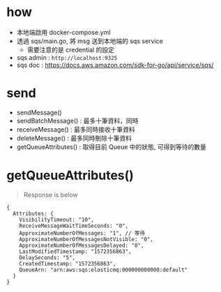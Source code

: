 # how
- 本地端啟用 docker-compose.yml
- 透過 sqs/main.go, 將 msg 送到本地端的 sqs service
    - 需要注意的是 credential 的設定
- sqs admin : `http://localhost:9325`
- sqs doc : https://docs.aws.amazon.com/sdk-for-go/api/service/sqs/

# send
- sendMessage()
- sendBatchMessage() : 最多十筆資料，同時
- receiveMessage() : 最多同時接收十筆資料
- deleteMessage() : 最多同時刪除十筆資料  
- getQueueAttributes() : 取得目前 Queue 中的狀態, 可得到等待的數量

# getQueueAttributes()
> Response is below

```
{
  Attributes: {
    VisibilityTimeout: "10",
    ReceiveMessageWaitTimeSeconds: "0",
    ApproximateNumberOfMessages: "1", // 等待
    ApproximateNumberOfMessagesNotVisible: "0",
    ApproximateNumberOfMessagesDelayed: "0",
    LastModifiedTimestamp: "1572356863",
    DelaySeconds: "5",
    CreatedTimestamp: "1572356863",
    QueueArn: "arn:aws:sqs:elasticmq:000000000000:default"
  }
}
```